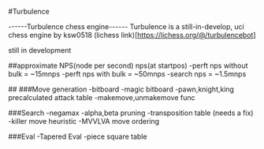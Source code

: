 #Turbulence

------Turbulence chess engine------
Turbulence is a still-in-develop, uci chess engine by ksw0518
(lichess link)[https://lichess.org/@/turbulencebot]

still in development

##approximate NPS(node per second)
nps(at startpos)
-perft nps without bulk = ~15mnps
-perft nps with bulk = ~50mnps
-search nps = ~1.5mnps


##<applied techniques>
###Move generation
-bitboard
-magic bitboard
-pawn,knight,king precalculated attack table
-makemove,unmakemove func

###Search
-negamax
-alpha,beta pruning
-transposition table (needs a fix)
-killer move heuristic
-MVVLVA move ordering

###Eval
-Tapered Eval
-piece square table


